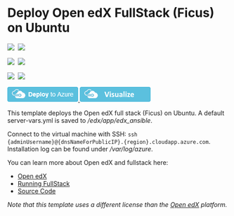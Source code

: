 # Deploy Open edX FullStack (Ficus) on Ubuntu

<IMG SRC="https://azurequickstartsservice.blob.core.windows.net/badges/openedx-fullstack-ubuntu/PublicLastTestDate.svg" />&nbsp;
<IMG SRC="https://azurequickstartsservice.blob.core.windows.net/badges/openedx-fullstack-ubuntu/PublicDeployment.svg" />&nbsp;

<IMG SRC="https://azurequickstartsservice.blob.core.windows.net/badges/openedx-fullstack-ubuntu/FairfaxLastTestDate.svg" />&nbsp;
<IMG SRC="https://azurequickstartsservice.blob.core.windows.net/badges/openedx-fullstack-ubuntu/FairfaxDeployment.svg" />&nbsp;

<IMG SRC="https://azurequickstartsservice.blob.core.windows.net/badges/openedx-fullstack-ubuntu/BestPracticeResult.svg" />&nbsp;
<IMG SRC="https://azurequickstartsservice.blob.core.windows.net/badges/openedx-fullstack-ubuntu/CredScanResult.svg" />&nbsp;

<a href="https://portal.azure.com/#create/Microsoft.Template/uri/https%3A%2F%2Fraw.githubusercontent.com%2FAzure%2Fazure-quickstart-templates%2Fmaster%2Fopenedx-fullstack-ubuntu%2Fazuredeploy.json" target="_blank">
    <img src="https://raw.githubusercontent.com/Azure/azure-quickstart-templates/master/1-CONTRIBUTION-GUIDE/images/deploytoazure.png"/>
</a>
<a href="http://armviz.io/#/?load=https%3A%2F%2Fraw.githubusercontent.com%2FAzure%2Fazure-quickstart-templates%2Fmaster%2Fopenedx-fullstack-ubuntu%2Fazuredeploy.json" target="_blank">
    <img src="https://raw.githubusercontent.com/Azure/azure-quickstart-templates/master/1-CONTRIBUTION-GUIDE/images/visualizebutton.png"/>
</a>

This template deploys the Open edX full stack (Ficus) on Ubuntu. A default server-vars.yml is saved to */edx/app/edx_ansible*.

Connect to the virtual machine with SSH: `ssh {adminUsername}@{dnsNameForPublicIP}.{region}.cloudapp.azure.com`. Installation log can be found under */var/log/azure*.

You can learn more about Open edX and fullstack here:
- [Open edX](https://open.edx.org)
- [Running FullStack](https://openedx.atlassian.net/wiki/display/OpenOPS/Running+Fullstack)
- [Source Code](https://github.com/edx/edx-platform)

*Note that this template uses a different license than the [Open edX](https://github.com/edx/edx-platform/blob/master/LICENSE) platform.*

